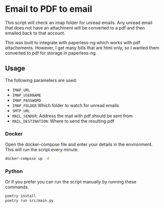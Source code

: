 # Email to PDF to email

This script will check an imap folder for unread emails.
Any unread email that does not have an attachment will be converted to a pdf
and then emailed back to that account.

This was built to integrate with paperless-ng which works with pdf attachements.
However, I get many bills that are html only, so I wanted them converted
to pdf for storage in paperless-ng.


## Usage

The following parameters are used:

* `IMAP_URL` 
* `IMAP_USERNAME`
* `IMAP_PASSWORD`
* `IMAP_FOLDER` Which folder to watch for unread emails
* `SMTP_URL`
* `MAIL_SENDER`: Address the mail with pdf should be sent from
* `MAIL_DESTINATION`: Where to send the resulting pdf

### Docker

Open the docker-compose file and enter your details in the environment.
This will run the script every minute.


```bash
docker-compose up -d
```

### Python

Or if you prefer you can run the script manually by running these commands.

```bash
poetry install
poetry run src/main.py
```
